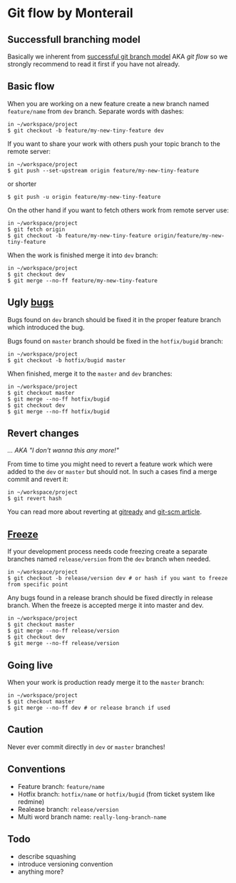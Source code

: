 Git flow by Monterail
=====================

## Successfull branching model

Basically we inherent from [successful git branch model](http://nvie.com/posts/a-successful-git-branching-model/) AKA *git flow* so we strongly recommend to read it first if you have not already.

## Basic flow

When you are working on a new feature create a new branch named `feature/name` from `dev` branch. Separate words with dashes:

    in ~/workspace/project
    $ git checkout -b feature/my-new-tiny-feature dev

If you want to share your work with others push your topic branch to the remote server:

    in ~/workspace/project
    $ git push --set-upstream origin feature/my-new-tiny-feature

or shorter

    $ git push -u origin feature/my-new-tiny-feature

On the other hand if you want to fetch others work from remote server use:

    in ~/workspace/project
    $ git fetch origin
    $ git checkout -b feature/my-new-tiny-feature origin/feature/my-new-tiny-feature

When the work is finished merge it into `dev` branch:

    in ~/workspace/project
    $ git checkout dev
    $ git merge --no-ff feature/my-new-tiny-feature

## Ugly [bugs](http://vladstudio.deviantart.com/art/A-bug-142782682)

Bugs found on `dev` branch should be fixed it in the proper feature branch which introduced the bug.

Bugs found on `master` branch should be fixed in the `hotfix/bugid` branch:

    in ~/workspace/project
    $ git checkout -b hotfix/bugid master

When finished, merge it to the `master` and `dev` branches:

    in ~/workspace/project
    $ git checkout master
    $ git merge --no-ff hotfix/bugid
    $ git checkout dev
    $ git merge --no-ff hotfix/bugid

## Revert changes
*... AKA "I don't wanna this any more!"*

From time to time you might need to revert a feature work which were added to the `dev` or `master` but should not. In such a cases find a merge commit and revert it:

    in ~/workspace/project
    $ git revert hash

You can read more about reverting at [gitready](http://gitready.com/intermediate/2009/03/16/rolling-back-changes-with-revert.html) and [git-scm article](http://git-scm.com/2010/03/02/undoing-merges.html).

## [Freeze](http://www.youtube.com/watch?v=qSqnO8iGz9o)

If your development process needs code freezing create a separate branches named `release/version` from the `dev` branch when needed.

    in ~/workspace/project
    $ git checkout -b release/version dev # or hash if you want to freeze from specific point

Any bugs found in a release branch should be fixed directly in release branch. When the freeze is accepted merge it into master and dev.

    in ~/workspace/project
    $ git checkout master
    $ git merge --no-ff release/version
    $ git checkout dev
    $ git merge --no-ff release/version

## Going live

When your work is production ready merge it to the `master` branch:

    in ~/workspace/project
    $ git checkout master
    $ git merge --no-ff dev # or release branch if used

## Caution

Never ever commit directly in `dev` or `master` branches!

## Conventions

* Feature branch: `feature/name`
* Hotfix branch: `hotfix/name` or `hotfix/bugid` (from ticket system like redmine)
* Realease branch: `release/version`
* Multi word branch name: `really-long-branch-name`

## Todo

* describe squashing
* introduce versioning convention
* anything more?

